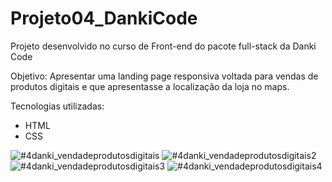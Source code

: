 # Projeto04_DankiCode
Projeto desenvolvido no curso de Front-end do pacote full-stack da Danki Code

Objetivo: Apresentar uma landing page responsiva voltada para vendas de produtos digitais
e que apresentasse a localização da loja no maps.

Tecnologias utilizadas:
- HTML
- CSS

![#4danki_vendadeprodutosdigitais](https://user-images.githubusercontent.com/45838303/120234745-fc2ca300-c22e-11eb-97b0-fe5691834e9d.png)
![#4danki_vendadeprodutosdigitais2](https://user-images.githubusercontent.com/45838303/120234757-ffc02a00-c22e-11eb-9fc1-12dd880e93bb.png)
![#4danki_vendadeprodutosdigitais3](https://user-images.githubusercontent.com/45838303/120234764-02228400-c22f-11eb-80d1-756b354e9682.png)
![#4danki_vendadeprodutosdigitais4](https://user-images.githubusercontent.com/45838303/120234767-0484de00-c22f-11eb-95a4-cbfd0ee58eed.png)
